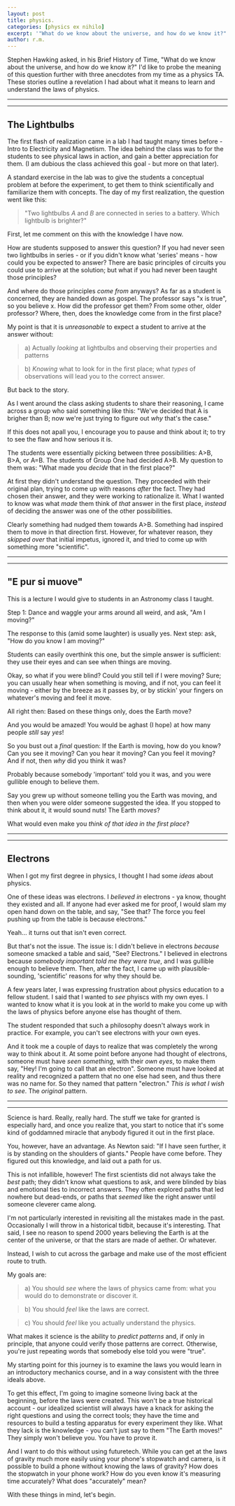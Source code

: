 ```yaml
---
layout: post
title: physics.
categories: [physics ex nihilo]
excerpt: '"What do we know about the universe, and how do we know it?"'
author: r.m.
---
```

Stephen Hawking asked, in his Brief History of Time, "What do we know about the universe, and how do we know it?"  I'd like to probe the meaning of this question further with three anecdotes from my time as a physics TA. These stories outline a revelation I had about what it means to learn and understand the laws of physics.

----
****

## The Lightbulbs

The first flash of realization came in a lab I had taught many times before - Intro to Electricity and Magnetism. The idea behind the class was to for the students to see physical laws in action, and gain a better appreciation for them. (I am dubious the class achieved this goal - but more on that later).

A standard exercise in the lab was to give the students a conceptual problem at before the experiment, to get them to think scientifically and familiarize them with concepts. The day of my first realization, the question went like this:

>"Two lightbulbs _A_ and _B_ are connected in series to a battery. Which lightbulb is brighter?"

First, let me comment on this with the knowledge I have now.

How are students supposed to answer this question? If you had never seen two lightbulbs in series - or if you didn't know what 'series' means - how could you be expected to answer? There are basic principles of circuits you could use to arrive at the solution; but what if you had never been taught those principles?

And where do those principles _come from_ anyways? As far as a student is concerned, they are handed down as gospel. The professor says "x is true", so you believe x. How did the professor get them? From some other, older professor? Where, then, does the knowledge come from in the first place?

My point is that it is _unreasonable_ to expect a student to arrive at the answer without:

>a) Actually _looking_ at lightbulbs and observing their properties and patterns

>b) _Knowing_ what to look for in the first place; what _types_ of observations will lead you to the correct answer.

But back to the story.

As I went around the class asking students to share their reasoning, I came across a group who said something like this: "We've decided that A is brigher than B; now we're just trying to figure out _why_ that's the case."

If this does not apall you, I encourage you to pause and think about it; to try to see the flaw and how serious it is.

The students were essentially picking between three possibilities: A>B, B>A, or A=B. The students of Group One had decided A>B. My question to them was: "What made you _decide_ that in the first place?"

At first they didn't understand the question. They proceeded with their original plan, trying to come up with reasons _after_ the fact. They had chosen their answer, and they were working to rationalize it. What I wanted to know was what _made_ them think of _that_ answer in the first place, _instead_ of deciding the answer was one of the other possibilities.

Clearly something had nudged them towards A>B. Something had inspired them to move in that direction first. However, for whatever reason, they _skipped over_ that initial impetus, ignored it, and tried to come up with something more "scientific".

----
****

## "E pur si muove"

This is a lecture I would give to students in an Astronomy class I taught.

Step 1: Dance and waggle your arms around all weird, and ask, "Am I moving?"

The response to this (amid some laughter) is usually yes. Next step: ask, "How do you know I am moving?"

Students can easily overthink this one, but the simple answer is sufficient: they use their eyes and can see when things are moving.

Okay, so what if you were blind? Could you still tell if I were moving? Sure; you can usually hear when something is moving, and if not, you can feel it moving - either by the breeze as it passes by, or by stickin' your fingers on whatever's moving and feel it move.

All right then: Based on these things only, does the Earth move?

And you would be amazed! You would be aghast (I hope) at how many people _still_ say _yes_!

So you bust out a _final_ question: If the Earth is moving, how do you know? Can you see it moving? Can you hear it moving? Can you feel it moving? And if not, then _why_ did you think it was?

Probably because somebody 'important' told you it was, and you were gullible enough to believe them.

Say you grew up without someone telling you the Earth was moving, and then when you were older someone suggested the idea. If you stopped to think about it, it would sound nuts! The Earth _moves_?

What would even make you _think of that idea in the first place_?

----
****

## Electrons

When I got my first degree in physics, I thought I had some _ideas_ about physics.

One of these ideas was electrons. I _believed in_ electrons - ya know, thought they existed and all. If anyone had ever asked me for proof, I would slam my open hand down on the table, and say, "See that? The force you feel pushing up from the table is because electrons."

Yeah... it turns out that isn't even correct.

But that's not the issue. The issue is: I didn't believe in electrons _because_ someone smacked a table and said, "See? Electrons." I believed in electrons because _somebody important told me they were true_, and I was gullible enough to believe them. Then, after the fact, I came up with plausible-sounding, 'scientific' reasons for why they should be.

A few years later, I was expressing frustration about physics education to a fellow student. I said that I wanted to _see_ phyiscs with my own eyes. I wanted to know what it is you look at in the world to make you come up with the laws of physics before anyone else has thought of them.

The student responded that such a philosophy doesn't always work in practice. For example, you can't see electrons with your own eyes.

And it took me a couple of days to realize that was completely the wrong way to think about it. At some point before anyone had thought of electrons, someone must have _seen something_, with their _own eyes_, to make them say, "Hey! I'm going to call that an electron". Someone must have looked at reality and recognized a pattern that no one else had seen, and thus there was no name for. So they named that pattern "electron." _This is what I wish to see_. The _original_ pattern.

----
****

Science is hard.  Really, really hard.  The stuff we take for granted is especially hard, and once you realize that, you start to notice that it's some kind of goddamned miracle that anybody figured it out in the first place.

You, however, have an advantage.  As Newton said: "If I have seen further, it is by standing on the shoulders of giants."  People have come before.  They figured out this knowledge, and laid out a path for us.

This is not infallible, however! The first scientists did not always take the _best_ path; they didn't know what questions to ask, and were blinded by bias and emotional ties to incorrect answers.  They often explored paths that led nowhere but dead-ends, or paths that _seemed_ like the right answer until someone cleverer came along.

I'm not particularly interested in revisiting all the mistakes made in the past.  Occasionally I will throw in a historical tidbit, because it's interesting.  That said, I see no reason to spend 2000 years believing the Earth is at the center of the universe, or that the stars are made of aether. Or whatever.

Instead, I wish to cut across the garbage and make use of the most efficient route to truth.

My goals are:
>a) You should _see_ where the laws of physics came from: what you would do to demonstrate or discover it.

>b) You should _feel_ like the laws are correct.

>c) You should _feel_ like you actually understand the physics.

What makes it science is the ability to _predict patterns_ and, if only in principle, that anyone could verify those patterns are correct. Otherwise, you're just repeating words that somebody else told you were "true".

My starting point for this journey is to examine the laws you would learn in an introductory mechanics course, and in a way consistent with the three ideals above.

To get this effect, I'm going to imagine someone living back at the beginning, before the laws were created. This won't be a true historical account - our idealized scientist will always have a knack for asking the right questions and using the correct tools; they have the time and resources to build a testing apparatus for every experiment they like.  What they lack is the knowledge - you can't just say to them "The Earth moves!"  They simply won't believe you.  You have to prove it.

And I want to do this without using futuretech.  While you can get at the laws of gravity much more easily using your phone's stopwatch and camera, is it possible to build a phone without knowing the laws of gravity?  How does the stopwatch in your phone work?  How do you even know it's measuring time accurately?  What does "accurately" mean?

With these things in mind, let's begin.